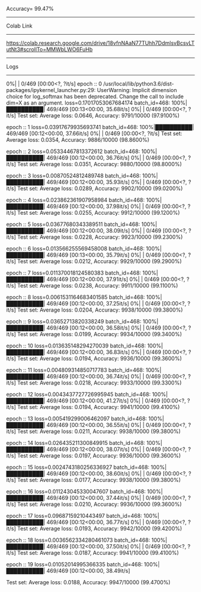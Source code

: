 Accuracy= 99.47%

***********************************************************************************************
Colab Link
***********************************************************************************************
https://colab.research.google.com/drive/18vfnNAaN77TUhh7DdmlsvBcsvLTutNt3#scrollTo=MMWbLWO6FuHb


*****************************************************************************************
Logs
*****************************************************************************************



  0%|          | 0/469 [00:00<?, ?it/s]
epoch :: 0
/usr/local/lib/python3.6/dist-packages/ipykernel_launcher.py:29: UserWarning: Implicit dimension choice for log_softmax has been deprecated. Change the call to include dim=X as an argument.
loss=0.17017053067684174 batch_id=468: 100%|██████████| 469/469 [00:13<00:00, 35.68it/s]
  0%|          | 0/469 [00:00<?, ?it/s]
Test set: Average loss: 0.0646, Accuracy: 9791/10000 (97.9100%)


epoch :: 1
loss=0.03917679935693741 batch_id=468: 100%|██████████| 469/469 [00:12<00:00, 37.66it/s]
  0%|          | 0/469 [00:00<?, ?it/s]
Test set: Average loss: 0.0354, Accuracy: 9886/10000 (98.8600%)


epoch :: 2
loss=0.05334467813372612 batch_id=468: 100%|██████████| 469/469 [00:12<00:00, 36.76it/s]
  0%|          | 0/469 [00:00<?, ?it/s]
Test set: Average loss: 0.0351, Accuracy: 9880/10000 (98.8000%)


epoch :: 3
loss=0.00870524812489748 batch_id=468: 100%|██████████| 469/469 [00:12<00:00, 35.93it/s]
  0%|          | 0/469 [00:00<?, ?it/s]
Test set: Average loss: 0.0289, Accuracy: 9902/10000 (99.0200%)


epoch :: 4
loss=0.023862361907958984 batch_id=468: 100%|██████████| 469/469 [00:12<00:00, 37.98it/s]
  0%|          | 0/469 [00:00<?, ?it/s]
Test set: Average loss: 0.0255, Accuracy: 9912/10000 (99.1200%)


epoch :: 5
loss=0.03677680343389511 batch_id=468: 100%|██████████| 469/469 [00:12<00:00, 38.09it/s]
  0%|          | 0/469 [00:00<?, ?it/s]
Test set: Average loss: 0.0228, Accuracy: 9923/10000 (99.2300%)


epoch :: 6
loss=0.013566255569458008 batch_id=468: 100%|██████████| 469/469 [00:13<00:00, 35.79it/s]
  0%|          | 0/469 [00:00<?, ?it/s]
Test set: Average loss: 0.0212, Accuracy: 9929/10000 (99.2900%)


epoch :: 7
loss=0.011370018124580383 batch_id=468: 100%|██████████| 469/469 [00:12<00:00, 37.91it/s]
  0%|          | 0/469 [00:00<?, ?it/s]
Test set: Average loss: 0.0238, Accuracy: 9911/10000 (99.1100%)


epoch :: 8
loss=0.0061531164683401585 batch_id=468: 100%|██████████| 469/469 [00:12<00:00, 37.25it/s]
  0%|          | 0/469 [00:00<?, ?it/s]
Test set: Average loss: 0.0204, Accuracy: 9938/10000 (99.3800%)


epoch :: 9
loss=0.03652713820338249 batch_id=468: 100%|██████████| 469/469 [00:12<00:00, 36.58it/s]
  0%|          | 0/469 [00:00<?, ?it/s]
Test set: Average loss: 0.0199, Accuracy: 9934/10000 (99.3400%)


epoch :: 10
loss=0.013635148294270039 batch_id=468: 100%|██████████| 469/469 [00:12<00:00, 36.83it/s]
  0%|          | 0/469 [00:00<?, ?it/s]
Test set: Average loss: 0.0194, Accuracy: 9936/10000 (99.3600%)


epoch :: 11
loss=0.004809314850717783 batch_id=468: 100%|██████████| 469/469 [00:12<00:00, 36.74it/s]
  0%|          | 0/469 [00:00<?, ?it/s]
Test set: Average loss: 0.0218, Accuracy: 9933/10000 (99.3300%)


epoch :: 12
loss=0.0043437727726995945 batch_id=468: 100%|██████████| 469/469 [00:12<00:00, 41.27it/s]
  0%|          | 0/469 [00:00<?, ?it/s]
Test set: Average loss: 0.0194, Accuracy: 9941/10000 (99.4100%)


epoch :: 13
loss=0.005419299006462097 batch_id=468: 100%|██████████| 469/469 [00:12<00:00, 36.55it/s]
  0%|          | 0/469 [00:00<?, ?it/s]
Test set: Average loss: 0.0211, Accuracy: 9938/10000 (99.3800%)


epoch :: 14
loss=0.026435211300849915 batch_id=468: 100%|██████████| 469/469 [00:12<00:00, 38.07it/s]
  0%|          | 0/469 [00:00<?, ?it/s]
Test set: Average loss: 0.0197, Accuracy: 9936/10000 (99.3600%)


epoch :: 15
loss=0.0024743180256336927 batch_id=468: 100%|██████████| 469/469 [00:12<00:00, 38.60it/s]
  0%|          | 0/469 [00:00<?, ?it/s]
Test set: Average loss: 0.0177, Accuracy: 9938/10000 (99.3800%)


epoch :: 16
loss=0.011243045330047607 batch_id=468: 100%|██████████| 469/469 [00:12<00:00, 37.44it/s]
  0%|          | 0/469 [00:00<?, ?it/s]
Test set: Average loss: 0.0210, Accuracy: 9936/10000 (99.3600%)


epoch :: 17
loss=0.09687159210443497 batch_id=468: 100%|██████████| 469/469 [00:12<00:00, 36.77it/s]
  0%|          | 0/469 [00:00<?, ?it/s]
Test set: Average loss: 0.0193, Accuracy: 9942/10000 (99.4200%)


epoch :: 18
loss=0.0036562334280461073 batch_id=468: 100%|██████████| 469/469 [00:12<00:00, 37.50it/s]
  0%|          | 0/469 [00:00<?, ?it/s]
Test set: Average loss: 0.0187, Accuracy: 9941/10000 (99.4100%)


epoch :: 19
loss=0.01052014995366335 batch_id=468: 100%|██████████| 469/469 [00:12<00:00, 38.49it/s]

Test set: Average loss: 0.0188, Accuracy: 9947/10000 (99.4700%)
